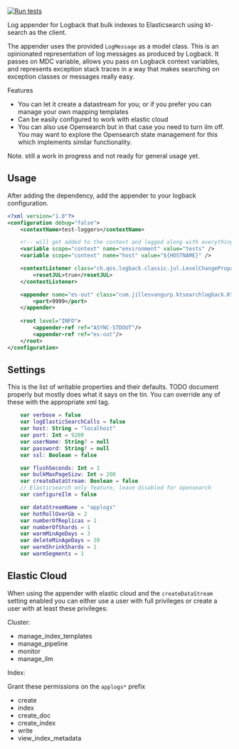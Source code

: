 [![Run tests](https://github.com/jillesvangurp/kt-search-logback-appender/actions/workflows/ci.yml/badge.svg)](https://github.com/jillesvangurp/kt-search-logback-appender/actions/workflows/ci.yml)

Log appender for Logback that bulk indexes to Elasticsearch using kt-search as the client.

The appender uses the provided `LogMessage` as a model class. This is an opinionated representation of log messages as produced by Logback. It passes on MDC variable, allows you pass on Logback context variables, and represents exception stack traces in a way that makes searching on exception classes or messages really easy.

Features

- You can let it create a datastream for you; or if you prefer you can manage your own mapping templates
- Can be easily configured to work with elastic cloud
- You can also use Opensearch but in that case you need to turn ilm off. You may want to explore the Opensearch state management for this which implements similar functionality.

Note. still a work in progress and not ready for general usage yet. 

## Usage

After adding the dependency, add the appender to your logback configuration.

```xml
<?xml version="1.0"?>
<configuration debug="false">
    <contextName>test-loggers</contextName>

    <!-- will get added to the context and logged along with everything-->
    <variable scope="context" name="environment" value="tests" />
    <variable scope="context" name="host" value="${HOSTNAME}" />

    <contextListener class="ch.qos.logback.classic.jul.LevelChangePropagator">
        <resetJUL>true</resetJUL>
    </contextListener>

    <appender name="es-out" class="com.jillesvangurp.ktsearchlogback.KtSearchLogBackAppender">
        <port>9999</port>
    </appender>
    
    <root level="INFO">
        <appender-ref ref="ASYNC-STDOUT"/>
        <appender-ref ref="es-out"/>
    </root>
</configuration>
```

## Settings

This is the list of writable properties and their defaults. TODO document properly but mostly does what it says on the tin. You can override any of these with the appropriate xml tag.

```kotlin
    var verbose = false
    var logElasticSearchCalls = false
    var host: String = "localhost"
    var port: Int = 9200
    var userName: String? = null
    var password: String? = null
    var ssl: Boolean = false

    var flushSeconds: Int = 1
    var bulkMaxPageSizw: Int = 200
    var createDataStream: Boolean = false
    // Elasticsearch only feature, leave disabled for opensearch
    var configureIlm = false

    var dataStreamName = "applogs"
    var hotRollOverGb = 2
    var numberOfReplicas = 1
    var numberOfShards = 1
    var warmMinAgeDays = 3
    var deleteMinAgeDays = 30
    var warmShrinkShards = 1
    var warmSegments = 1
```

## Elastic Cloud

When using the appender with elastic cloud and the `createDataStream` setting enabled you can either use a user with full privileges or create a user with at least these privileges:

Cluster:

- manage_index_templates
- manage_pipeline
- monitor
- manage_ilm

Index:

Grant these permissions on the `applogs*` prefix

- create
- index
- create_doc
- create_index
- write
- view_index_metadata

